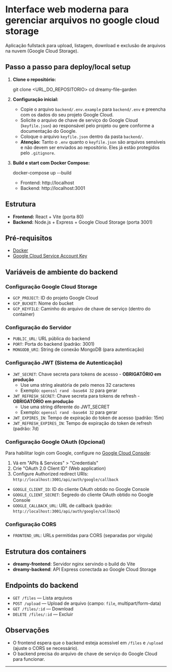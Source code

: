 # Interface web moderna para gerenciar arquivos no google cloud storage 

Aplicação fullstack para upload, listagem, download e exclusão de arquivos na nuvem (Google Cloud Storage).

## Passo a passo para deploy/local setup

1. **Clone o repositório:**

   git clone <URL_DO_REPOSITORIO>
   cd dreamy-file-garden
   

2. **Configuração inicial:**
   - Copie o arquivo `backend/.env.example` para `backend/.env` e preencha com os dados do seu projeto Google Cloud.
   - Solicite o arquivo de chave de serviço do Google Cloud (`keyfile.json`) ao responsável pelo projeto ou gere conforme a documentação do Google.
   - Coloque o arquivo `keyfile.json` dentro da pasta `backend/`.
   - **Atenção:** Tanto o `.env` quanto o `keyfile.json` são arquivos sensíveis e não devem ser enviados ao repositório. Eles já estão protegidos pelo `.gitignore`.

3. **Build e start com Docker Compose:**
   
   docker-compose up --build
   
   - Frontend: http://localhost
   - Backend: http://localhost:3001

## Estrutura
- **Frontend:** React + Vite (porta 80)
- **Backend:** Node.js + Express + Google Cloud Storage (porta 3001)

## Pré-requisitos
- [Docker](https://www.docker.com/get-started/)
- [Google Cloud Service Account Key](https://cloud.google.com/iam/docs/creating-managing-service-account-keys)


## Variáveis de ambiente do backend

### Configuração Google Cloud Storage
- `GCP_PROJECT`: ID do projeto Google Cloud
- `GCP_BUCKET`: Nome do bucket
- `GCP_KEYFILE`: Caminho do arquivo de chave de serviço (dentro do container)

### Configuração do Servidor
- `PUBLIC_URL`: URL pública do backend
- `PORT`: Porta do backend (padrão: 3001)
- `MONGODB_URI`: String de conexão MongoDB (para autenticação)

### Configuração JWT (Sistema de Autenticação)
- `JWT_SECRET`: Chave secreta para tokens de acesso - **OBRIGATÓRIO em produção**
  - Use uma string aleatória de pelo menos 32 caracteres
  - Exemplo: `openssl rand -base64 32` para gerar
- `JWT_REFRESH_SECRET`: Chave secreta para tokens de refresh - **OBRIGATÓRIO em produção**  
  - Use uma string diferente do JWT_SECRET
  - Exemplo: `openssl rand -base64 32` para gerar
- `JWT_EXPIRES_IN`: Tempo de expiração do token de acesso (padrão: 15m)
- `JWT_REFRESH_EXPIRES_IN`: Tempo de expiração do token de refresh (padrão: 7d)

### Configuração Google OAuth (Opcional)
Para habilitar login com Google, configure no [Google Cloud Console](https://console.cloud.google.com/):

1. Vá em "APIs & Services" > "Credentials"
2. Crie "OAuth 2.0 Client ID" (Web application)
3. Configure Authorized redirect URIs: `http://localhost:3001/api/auth/google/callback`

- `GOOGLE_CLIENT_ID`: ID do cliente OAuth obtido no Google Console
- `GOOGLE_CLIENT_SECRET`: Segredo do cliente OAuth obtido no Google Console  
- `GOOGLE_CALLBACK_URL`: URL de callback (padrão: `http://localhost:3001/api/auth/google/callback`)

### Configuração CORS
- `FRONTEND_URL`: URLs permitidas para CORS (separadas por vírgula)

## Estrutura dos containers
- **dreamy-frontend**: Servidor nginx servindo o build do Vite
- **dreamy-backend**: API Express conectada ao Google Cloud Storage

## Endpoints do backend
- `GET /files` — Lista arquivos
- `POST /upload` — Upload de arquivo (campo: `file`, multipart/form-data)
- `GET /files/:id` — Download
- `DELETE /files/:id` — Excluir

## Observações
- O frontend espera que o backend esteja acessível em `/files` e `/upload` (ajuste o CORS se necessário).
- O backend precisa do arquivo de chave de serviço do Google Cloud para funcionar.

---
